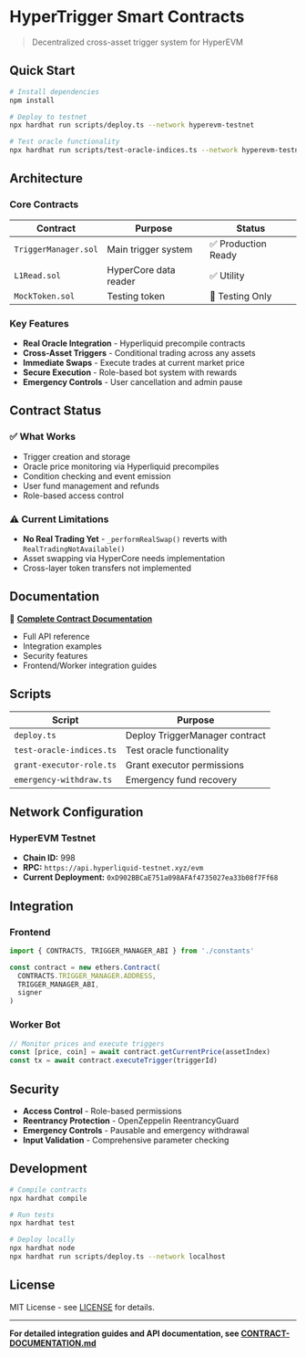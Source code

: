 # HyperTrigger Smart Contracts

> Decentralized cross-asset trigger system for HyperEVM

## Quick Start

```bash
# Install dependencies
npm install

# Deploy to testnet
npx hardhat run scripts/deploy.ts --network hyperevm-testnet

# Test oracle functionality
npx hardhat run scripts/test-oracle-indices.ts --network hyperevm-testnet
```

## Architecture

### Core Contracts

| Contract | Purpose | Status |
|----------|---------|--------|
| `TriggerManager.sol` | Main trigger system | ✅ Production Ready |
| `L1Read.sol` | HyperCore data reader | ✅ Utility |
| `MockToken.sol` | Testing token | 🧪 Testing Only |

### Key Features

- **Real Oracle Integration** - Hyperliquid precompile contracts
- **Cross-Asset Triggers** - Conditional trading across any assets
- **Immediate Swaps** - Execute trades at current market price
- **Secure Execution** - Role-based bot system with rewards
- **Emergency Controls** - User cancellation and admin pause

## Contract Status

### ✅ What Works
- Trigger creation and storage
- Oracle price monitoring via Hyperliquid precompiles
- Condition checking and event emission
- User fund management and refunds
- Role-based access control

### ⚠️ Current Limitations
- **No Real Trading Yet** - `_performRealSwap()` reverts with `RealTradingNotAvailable()`
- Asset swapping via HyperCore needs implementation
- Cross-layer token transfers not implemented

## Documentation

📖 **[Complete Contract Documentation](./CONTRACT-DOCUMENTATION.md)**
- Full API reference
- Integration examples
- Security features
- Frontend/Worker integration guides

## Scripts

| Script | Purpose |
|--------|---------|
| `deploy.ts` | Deploy TriggerManager contract |
| `test-oracle-indices.ts` | Test oracle functionality |
| `grant-executor-role.ts` | Grant executor permissions |
| `emergency-withdraw.ts` | Emergency fund recovery |

## Network Configuration

### HyperEVM Testnet
- **Chain ID:** 998
- **RPC:** `https://api.hyperliquid-testnet.xyz/evm`
- **Current Deployment:** `0xD902BBCaE751a098AFAf4735027ea33b08f7Ff68`

## Integration

### Frontend
```typescript
import { CONTRACTS, TRIGGER_MANAGER_ABI } from './constants'

const contract = new ethers.Contract(
  CONTRACTS.TRIGGER_MANAGER.ADDRESS,
  TRIGGER_MANAGER_ABI,
  signer
)
```

### Worker Bot
```typescript
// Monitor prices and execute triggers
const [price, coin] = await contract.getCurrentPrice(assetIndex)
const tx = await contract.executeTrigger(triggerId)
```

## Security

- **Access Control** - Role-based permissions
- **Reentrancy Protection** - OpenZeppelin ReentrancyGuard
- **Emergency Controls** - Pausable and emergency withdrawal
- **Input Validation** - Comprehensive parameter checking

## Development

```bash
# Compile contracts
npx hardhat compile

# Run tests
npx hardhat test

# Deploy locally
npx hardhat node
npx hardhat run scripts/deploy.ts --network localhost
```

## License

MIT License - see [LICENSE](../../LICENSE) for details.

---

**For detailed integration guides and API documentation, see [CONTRACT-DOCUMENTATION.md](./CONTRACT-DOCUMENTATION.md)** 